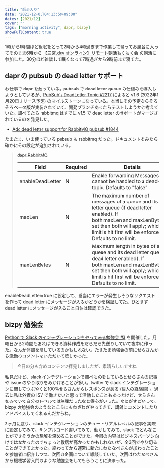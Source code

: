 ```yaml
---
title: "師走入り"
date: "2021-12-01T04:13:59+09:00"
dates: [2021/12]
cover: ""
tags: ["morning activity", dapr, bizpy]
showFullContent: true
---
```


1時から1時間ほど仮眠をとって2時から4時過ぎまで作業して帰ってお風呂に入ってそのまま6時から [【三宮.dev オンライン】リモート朝活もくもく会](https://kobe-sannomiya-dev.connpass.com/event/232426/) の朝活に参加した。30分ほど雑談して眠くなって7時過ぎから9時前まで寝てた。

## dapr の pubsub の dead letter サポート

お仕事で dapr を触っている。pubsub で dead letter queue の仕組みを導入しようとしているが、[PubSub's DeadLetter Topic #2217](https://github.com/dapr/dapr/issues/2217) によると v1.6 (2022年1月20日リリース予定) のマイルストーンになっている。本当にその予定ならそろそろベータ版が実装されていて、開発ブランチあったらテストしようかと考えていた。調べてたら rabbitmq はすでに v1.5 で dead letter のサポートがマージされているのを発見した。

* [Add dead letter support for RabbitMQ pubsub #1844](https://github.com/dapr/docs/pull/1844)

たまたま、いま使っている pubsub も rabbitmq だった。ドキュメントをみたら確かにその設定が追加されている。

> [dapr RabbitMQ](https://docs.dapr.io/reference/components-reference/supported-pubsub/setup-rabbitmq/)
> 
> Field | Required | Details | Example |
> -- | -- | -- | --
> enableDeadLetter | N | Enable forwarding Messages that cannot be handled to a dead-letter topic. Defaults to "false" | "true", "false"
> maxLen | N | The maximum number of messages of a queue and its dead letter queue (if dead letter enabled). If both maxLen and maxLenBytes are set then both will apply; whichever limit is hit first will be enforced. Defaults to no limit. | "1000"
> maxLenBytes | N | Maximum length in bytes of a queue and its dead letter queue (if dead letter enabled). If both maxLen and maxLenBytes are set then both will apply; whichever limit is hit first will be enforced. Defaults to no limit. | "1048576"

enableDeadLetter=true に設定して、適当にエラーが発生しそうなリクエストを作って dead letter にメッセージが入るかどうかを検証してた。ひとまず dead letter にメッセージが入ること自体は確認できた。

## bizpy 勉強会

[Python で Slack のインテグレーションをやってみる勉強会 #3](https://bizpy.connpass.com/event/229239/) を開催した。月曜日から2時間もあればできる資料作成をだらだら先送りしていて夜中に作った。なんか体調を崩しているのかもしれない。たまたま勉強会の前にせらさんから激励のコメントをいただいて嬉しかった。

> 今日の分も含めコンテンツ拝見しましたが、素晴らしいですね

私見だけど、slack インテグレーションで調べものをしているとせらさんの記事や issue のやり取りをみかけることが多い。twitter で slack インテグレーションに関してつぶやくと100%せらさんからレスポンスがある (個人の経験談) 。過去に私は外資の ISV で働きたいと思って活動したこともあったけど、せらさんをみていて自分のレベルでは無理だったなと得心がいった。なにがすごいって、bizpy の勉強会のようなところにもわざわざやってきて、講師にコメントしたりアドバイスしてくれるんだからね。

2ヶ月に渡り、slack インテグレーションのチュートリアルレベルの記事を実際に設定してみて、サンプルコード書いてみて、動かしてみて、slack でどんなことができそうかの理解を深めることができた。今回の内容はビジネスパーソン向けではなかったのでちょっと敷居が高かったかもしれないが、全3回でやり切ることができてよかった。終わってから運営に新たにわたなべさんが加わったことを参加者に紹介しつつ、次回の企画について雑談していた。次回はわたなべさんから機械学習入門のような勉強会をしてもらうことに決まった。

